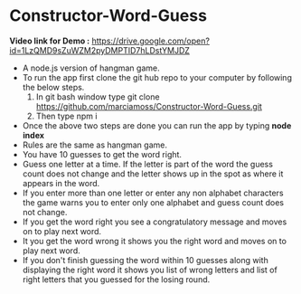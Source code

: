 # Constructor-Word-Guess

**Video link for Demo :** https://drive.google.com/open?id=1LzQMD9sZuWZM2pyDMPTID7hLDstYMJDZ 

* A node.js version of hangman game.
* To run the app first clone the git hub repo to your computer by following the below steps.
    1. In git bash window type git clone https://github.com/marciamoss/Constructor-Word-Guess.git
    2. Then type npm i
* Once the above two steps are done you can run the app by typing **node index**
* Rules are the same as hangman game. 
* You have 10  guesses to get the word right.
* Guess one letter at a time. If the letter is part of the word the guess count does not change and the letter 
  shows up in the spot as where it appears in the word.
* If you enter more than one letter or enter any non alphabet characters the game warns you to enter only one 
  alphabet and guess count does not change.
* If you get the word right you see a congratulatory message and moves on to play next word.
* It you get the word wrong it shows you the right word and moves on to play next word. 
* If you don't finish guessing the word within 10 guesses along with displaying the right word it shows you list of 
  wrong letters and list of right letters that you guessed for the losing round.
